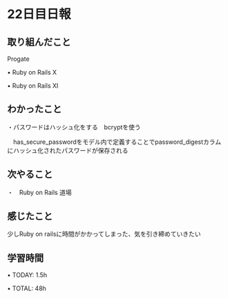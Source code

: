# 22日目日報

## 取り組んだこと
Progate

• Ruby on Rails X

• Ruby on Rails XI

## わかったこと

・パスワードはハッシュ化をする　bcryptを使う

　has_secure_passwordをモデル内で定義することでpassword_digestカラムにハッシュ化されたパスワードが保存される

## 次やること
・　Ruby on Rails 道場

## 感じたこと
少しRuby on railsに時間がかかってしまった、気を引き締めていきたい

## 学習時間
• TODAY: 1.5h

• TOTAL: 48h
